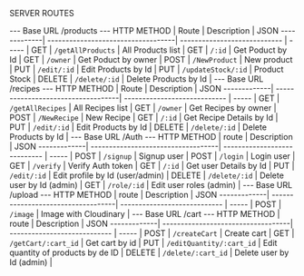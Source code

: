 
SERVER ROUTES

--- Base URL /products ---
HTTP METHOD  | Route                              | Description                  | JSON
-------------| -----------------------------------| ---------------------------- | ----- |
GET          | `/getAllProducts`                  | All Products list            |
GET          | `/:id`                             | Get Poduct by Id             |
GET          | `/owner`                           | Get Poduct by owner          |
POST         | `/NewProduct`                      | New product                  |
PUT          | `/edit/:id`                        | Edit Products by Id          |
PUT          | `/updateStock/:id`                 | Product Stock                |
DELETE       | `/delete/:id`                      | Delete Products by Id        |
--- Base URL /recipes ---
HTTP METHOD  | Route                              | Description                  | JSON
-------------| -----------------------------------| ---------------------------- | ----- |
GET          | `/getAllRecipes`                   | All Recipes list             |
GET          | `/owner`                           | Get Recipes by owner         |
POST         | `/NewRecipe`                       | New Recipe                   |
GET          | `/:id`                             | Get Recipe Details by Id     |
PUT          | `/edit/:id`                        | Edit Products by Id          |
DELETE       | `/delete/:id`                      | Delete Products by Id        |
--- Base URL /Auth ---
HTTP METHOD  | route                              | Description                     | JSON
-------------| -----------------------------------| ----------------------------    | ----- |
POST         | `/signup`                          | Signup user                     |
POST         | `/login`                           | Login user                      |
GET          | `/verify`                          | Verify Auth token               |
GET          | `/:id`                             | Get user Details by Id          |
PUT          | `/edit/:id`                        | Edit profile by Id (user/admin) |
DELETE       | `/delete/:id`                      | Delete user by Id  (admin)      |
GET          | `/role/:id`                        | Edit user roles (admin)         |
--- Base URL /upload ---
HTTP METHOD  | route                              | Description                     | JSON
-------------| -----------------------------------| ----------------------------    | ----- |
POST         | `/image`                           | Image with Cloudinary           |
--- Base URL /cart ---
HTTP METHOD  | route                              | Description                         | JSON
-------------| -----------------------------------| ----------------------------        | ----- |
POST         | `/createCart`                      | Create cart                         |
GET          | `/getCart/:cart_id`                | Get cart by id                      |
PUT          | `/editQuantity/:cart_id`           | Edit  quantity of products by de ID |
DELETE       | `/delete/:cart_id`                 | Delete user by Id  (admin)          |